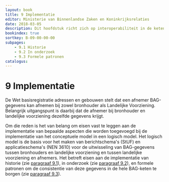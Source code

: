 ```yaml
---
layout: book
title: 9 Implementatie
editor: Ministerie van Binnenlandse Zaken en Koninkrijksrelaties
date: 2018-03-05
description: Dit hoofdstuk richt zich op interoperabiliteit in de keten van bronhouder tot gebruiker en legt op waaraan logische modellen moeten voldoen bij het implementeren van het conceptuele model.
bookindex: true
sortkey: B-09-00-00-00
subpages:
    - 9.1 Historie
    - 9.2 In onderzoek
    - 9.3 Formele patronen
catalogus:
---
```


# 9 Implementatie

De Wet basisregistratie adressen en gebouwen stelt dat een afnemer BAG-gegevens kan afnemen bij zowel bronhouder als Landelijke Voorziening. Belangrijk uitgangspunt is daarbij dat de afnemer bij bronhouder en landelijke voorziening dezelfde gegevens krijgt.

Om die reden is het van belang om eisen vast te leggen aan de implementatie van bepaalde aspecten die worden toegevoegd bij de implementatie van het conceptuele model in een logisch model. Het logisch model is de basis voor het maken van berichtschema's (StUF) en applicatieschema's (NEN 3610) voor de uitwisseling van BAG-gegevens tussen bronhouders en landelijke voorziening en tussen landelijke voorziening en afnemers. Het betreft eisen aan de implementatie van historie (zie [paragraaf 9.1](#91-historie)), in onderzoek (zie [paragraaf 9.2](#92-in-onderzoek)), en formele patronen om de consistentie van deze gegevens in de hele BAG-keten te borgen (zie [paragraaf 9.3](#93-formele-patronen)).
